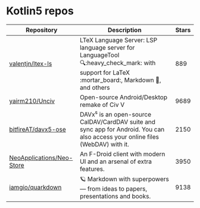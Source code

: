 # Kotlin5 repos

| Repository                                                                | Description                                                                                                                                                | Stars |
| ------------------------------------------------------------------------- | ---------------------------------------------------------------------------------------------------------------------------------------------------------- | ----- |
| [valentjn/ltex-ls](https://github.com/valentjn/ltex-ls)                   | LTeX Language Server: LSP language server for LanguageTool :mag::heavy\_check\_mark: with support for LaTeX :mortar\_board:, Markdown :pencil:, and others | 889   |
| [yairm210/Unciv](https://github.com/yairm210/Unciv)                       | Open-source Android/Desktop remake of Civ V                                                                                                                | 9689  |
| [bitfireAT/davx5-ose](https://github.com/bitfireAT/davx5-ose)             | DAVx⁵ is an open-source CalDAV/CardDAV suite and sync app for Android. You can also access your online files (WebDAV) with it.                             | 2150  |
| [NeoApplications/Neo-Store](https://github.com/NeoApplications/Neo-Store) | An F-Droid client with modern UI and an arsenal of extra features.                                                                                         | 3950  |
| [iamgio/quarkdown](https://github.com/iamgio/quarkdown)                   | 🪐 Markdown with superpowers — from ideas to papers, presentations and books.                                                                              | 9138  |
